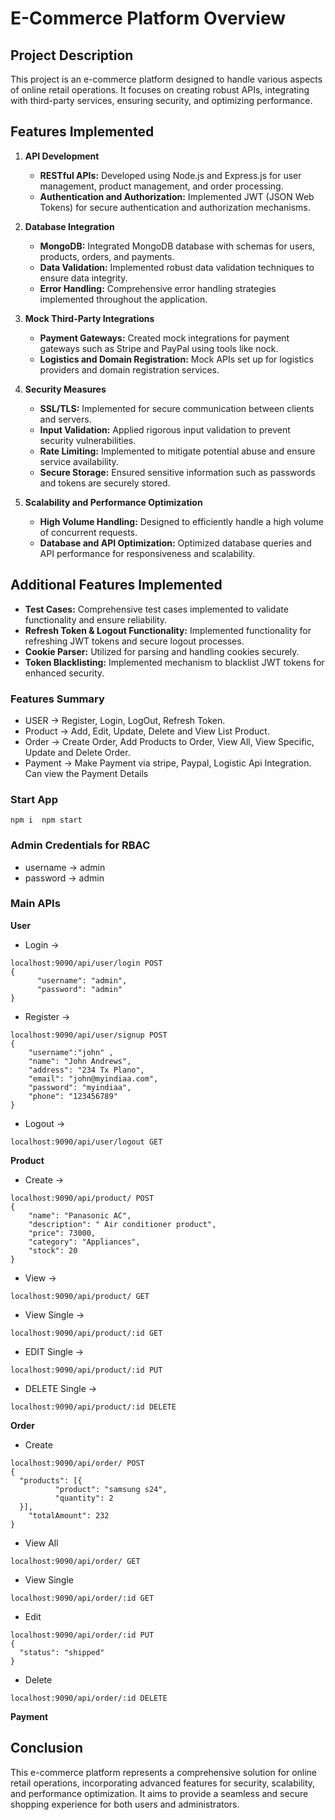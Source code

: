 # E-Commerce Platform Overview

## Project Description
This project is an e-commerce platform designed to handle various aspects of online retail operations. It focuses on creating robust APIs, integrating with third-party services, ensuring security, and optimizing performance.

## Features Implemented

1. **API Development**
   - **RESTful APIs:** Developed using Node.js and Express.js for user management, product management, and order processing.
   - **Authentication and Authorization:** Implemented JWT (JSON Web Tokens) for secure authentication and authorization mechanisms.

2. **Database Integration**
   - **MongoDB:** Integrated MongoDB database with schemas for users, products, orders, and payments.
   - **Data Validation:** Implemented robust data validation techniques to ensure data integrity.
   - **Error Handling:** Comprehensive error handling strategies implemented throughout the application.

3. **Mock Third-Party Integrations**
   - **Payment Gateways:** Created mock integrations for payment gateways such as Stripe and PayPal using tools like nock.
   - **Logistics and Domain Registration:** Mock APIs set up for logistics providers and domain registration services.

4. **Security Measures**
   - **SSL/TLS:** Implemented for secure communication between clients and servers.
   - **Input Validation:** Applied rigorous input validation to prevent security vulnerabilities.
   - **Rate Limiting:** Implemented to mitigate potential abuse and ensure service availability.
   - **Secure Storage:** Ensured sensitive information such as passwords and tokens are securely stored.

5. **Scalability and Performance Optimization**
   - **High Volume Handling:** Designed to efficiently handle a high volume of concurrent requests.
   - **Database and API Optimization:** Optimized database queries and API performance for responsiveness and scalability.





## Additional Features Implemented

   - **Test Cases:** Comprehensive test cases implemented to validate functionality and ensure reliability.
   - **Refresh Token & Logout Functionality:** Implemented functionality for refreshing JWT tokens and secure logout processes.
   - **Cookie Parser:** Utilized for parsing and handling cookies securely.
   - **Token Blacklisting:** Implemented mechanism to blacklist JWT tokens for enhanced security.

### Features Summary
- USER -> Register, Login, LogOut, Refresh Token.
- Product -> Add, Edit, Update, Delete and View List Product.
- Order -> Create Order, Add Products to Order, View All, View Specific, Update and Delete Order.
- Payment -> Make Payment via stripe, Paypal, Logistic Api Integration. Can view the Payment Details

### Start App
`npm i 
npm start`

### Admin Credentials for RBAC
- username -> admin
- password -> admin

### Main APIs
**User**
- Login -> 
```
localhost:9090/api/user/login POST
{
      "username": "admin",
      "password": "admin"
}
```
- Register ->  
```
localhost:9090/api/user/signup POST
{
    "username":"john" ,
    "name": "John Andrews",
    "address": "234 Tx Plano",
    "email": "john@myindiaa.com",
    "password": "myindiaa",
    "phone": "123456789"
}
```   
- Logout -> 
```
localhost:9090/api/user/logout GET
```
**Product**
- Create -> 
```
localhost:9090/api/product/ POST
{
    "name": "Panasonic AC",
    "description": " Air conditioner product",
    "price": 73000,
    "category": "Appliances",
    "stock": 20
}
```

- View -> 
```
localhost:9090/api/product/ GET
```
- View Single -> 
```
localhost:9090/api/product/:id GET
```
- EDIT Single -> 
```
localhost:9090/api/product/:id PUT
```
- DELETE Single -> 
```
localhost:9090/api/product/:id DELETE
```

**Order**
- Create 
```
localhost:9090/api/order/ POST
{
  "products": [{
          "product": "samsung s24",
          "quantity": 2
  }],
    "totalAmount": 232
}
```

- View All 
```
localhost:9090/api/order/ GET
```

- View Single 
```
localhost:9090/api/order/:id GET
```

- Edit 
```
localhost:9090/api/order/:id PUT
{
  "status": "shipped"
}
```

- Delete 
```
localhost:9090/api/order/:id DELETE
```
**Payment**


## Conclusion
This e-commerce platform represents a comprehensive solution for online retail operations, incorporating advanced features for security, scalability, and performance optimization. It aims to provide a seamless and secure shopping experience for both users and administrators.
